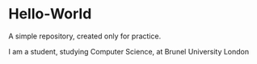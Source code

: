 # Hello-World
A simple repository, created only for practice.

I am a student, studying Computer Science, at Brunel University London
